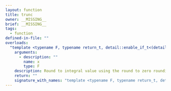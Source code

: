 ```yaml
---
layout: function
title: trunc
owner: __MISSING__
brief: __MISSING__
tags:
  - function
defined-in-file: ""
overloads:
  "template <typename F, typename return_t, detail::enable_if_t<(detail::builtin::is_genfloat<F>::value), int> >\nreturn_t trunc(F)":
    arguments:
      - description: ""
        name: x
        type: F
    description: Round to integral value using the round to zero rounding mode.
    return: ""
    signature_with_names: "template <typename F, typename return_t, detail::enable_if_t<(detail::builtin::is_genfloat<F>::value), int> >\nreturn_t trunc(F x)"
---
```

